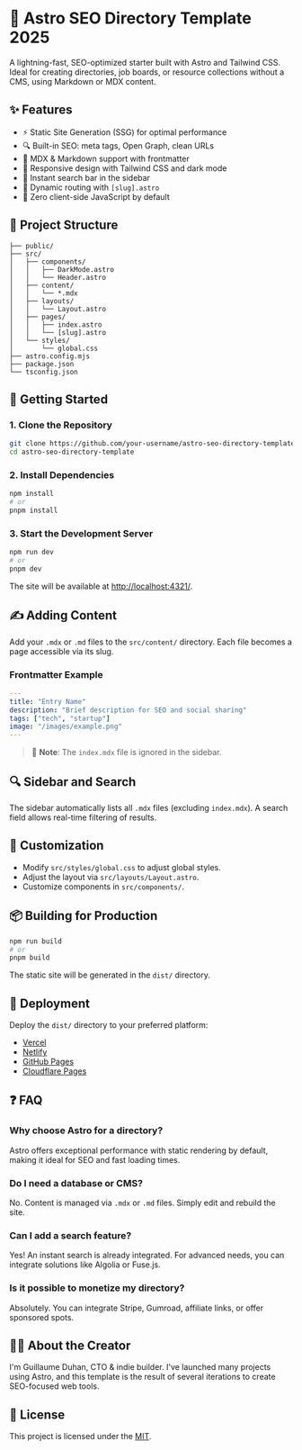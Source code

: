 
# 🚀 Astro SEO Directory Template 2025

A lightning-fast, SEO-optimized starter built with Astro and Tailwind CSS. Ideal for creating directories, job boards, or resource collections without a CMS, using Markdown or MDX content.

## ✨ Features

- ⚡ Static Site Generation (SSG) for optimal performance
- 🔍 Built-in SEO: meta tags, Open Graph, clean URLs
- 📄 MDX & Markdown support with frontmatter
- 🎨 Responsive design with Tailwind CSS and dark mode
- 🔎 Instant search bar in the sidebar
- 🧱 Dynamic routing with `[slug].astro`
- 🚫 Zero client-side JavaScript by default

## 📁 Project Structure

```plaintext
├── public/
├── src/
│   ├── components/
│   │   ├── DarkMode.astro
│   │   └── Header.astro
│   ├── content/
│   │   └── *.mdx
│   ├── layouts/
│   │   └── Layout.astro
│   ├── pages/
│   │   ├── index.astro
│   │   └── [slug].astro
│   └── styles/
│       └── global.css
├── astro.config.mjs
├── package.json
└── tsconfig.json
```

## 🚀 Getting Started

### 1. Clone the Repository

```bash
git clone https://github.com/your-username/astro-seo-directory-template.git
cd astro-seo-directory-template
```

### 2. Install Dependencies

```bash
npm install
# or
pnpm install
```

### 3. Start the Development Server

```bash
npm run dev
# or
pnpm dev
```

The site will be available at [http://localhost:4321/](http://localhost:4321/).

## ✍️ Adding Content

Add your `.mdx` or `.md` files to the `src/content/` directory. Each file becomes a page accessible via its slug.

### Frontmatter Example

```yaml
---
title: "Entry Name"
description: "Brief description for SEO and social sharing"
tags: ["tech", "startup"]
image: "/images/example.png"
---
```

> 📝 **Note**: The `index.mdx` file is ignored in the sidebar.

## 🔍 Sidebar and Search

The sidebar automatically lists all `.mdx` files (excluding `index.mdx`). A search field allows real-time filtering of results.

## 🎨 Customization

- Modify `src/styles/global.css` to adjust global styles.
- Adjust the layout via `src/layouts/Layout.astro`.
- Customize components in `src/components/`.

## 📦 Building for Production

```bash
npm run build
# or
pnpm build
```

The static site will be generated in the `dist/` directory.

## 🚀 Deployment

Deploy the `dist/` directory to your preferred platform:

- [Vercel](https://vercel.com/)
- [Netlify](https://www.netlify.com/)
- [GitHub Pages](https://pages.github.com/)
- [Cloudflare Pages](https://pages.cloudflare.com/)

## ❓ FAQ

### Why choose Astro for a directory?

Astro offers exceptional performance with static rendering by default, making it ideal for SEO and fast loading times.

### Do I need a database or CMS?

No. Content is managed via `.mdx` or `.md` files. Simply edit and rebuild the site.

### Can I add a search feature?

Yes! An instant search is already integrated. For advanced needs, you can integrate solutions like Algolia or Fuse.js.

### Is it possible to monetize my directory?

Absolutely. You can integrate Stripe, Gumroad, affiliate links, or offer sponsored spots.

## 👨‍💻 About the Creator

I'm Guillaume Duhan, CTO & indie builder. I've launched many projects using Astro, and this template is the result of several iterations to create SEO-focused web tools.

## 📎 License

This project is licensed under the [MIT](LICENSE).
